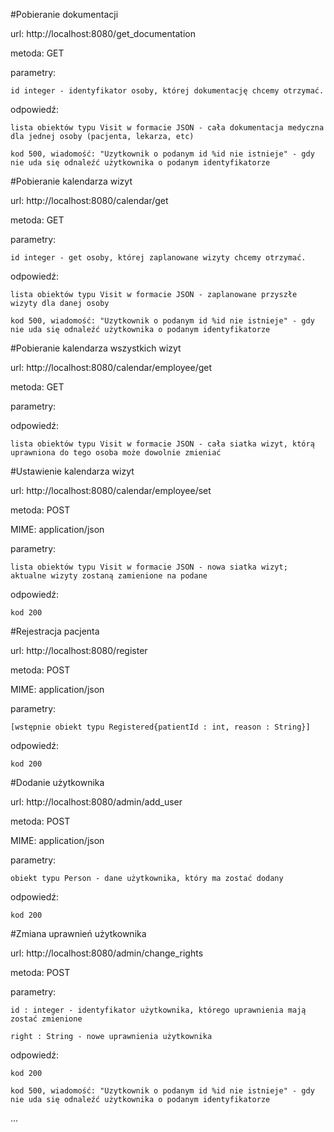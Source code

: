 #Pobieranie dokumentacji

url: http://localhost:8080/get_documentation

metoda: GET

parametry: 

	id integer - identyfikator osoby, której dokumentację chcemy otrzymać.
	
odpowiedź:

	lista obiektów typu Visit w formacie JSON - cała dokumentacja medyczna dla jednej osoby (pacjenta, lekarza, etc)
	
	kod 500, wiadomość: "Uzytkownik o podanym id %id nie istnieje" - gdy nie uda się odnaleźć użytkownika o podanym identyfikatorze
	

	
#Pobieranie kalendarza wizyt

url: http://localhost:8080/calendar/get

metoda: GET

parametry:

	id integer - get osoby, której zaplanowane wizyty chcemy otrzymać.
	
odpowiedź:

	lista obiektów typu Visit w formacie JSON - zaplanowane przyszłe wizyty dla danej osoby
	
	kod 500, wiadomość: "Uzytkownik o podanym id %id nie istnieje" - gdy nie uda się odnaleźć użytkownika o podanym identyfikatorze
	

	
#Pobieranie kalendarza wszystkich wizyt

url: http://localhost:8080/calendar/employee/get

metoda: GET

parametry:

odpowiedź:

	lista obiektów typu Visit w formacie JSON - cała siatka wizyt, którą uprawniona do tego osoba może dowolnie zmieniać
	
	
	
#Ustawienie kalendarza wizyt

url: http://localhost:8080/calendar/employee/set

metoda: POST

MIME: application/json

parametry:

	lista obiektów typu Visit w formacie JSON - nowa siatka wizyt; aktualne wizyty zostaną zamienione na podane
	
odpowiedź:

	kod 200
	

	
#Rejestracja pacjenta

url: http://localhost:8080/register

metoda: POST

MIME: application/json

parametry:

	[wstępnie obiekt typu Registered{patientId : int, reason : String}]
	
odpowiedź:

	kod 200
	
	

#Dodanie użytkownika

url: http://localhost:8080/admin/add_user

metoda: POST

MIME: application/json

parametry:

	obiekt typu Person - dane użytkownika, który ma zostać dodany
	
odpowiedź:

	kod 200
	
	
	
#Zmiana uprawnień użytkownika

url: http://localhost:8080/admin/change_rights

metoda: POST

parametry:

	id : integer - identyfikator użytkownika, którego uprawnienia mają zostać zmienione
	
	right : String - nowe uprawnienia użytkownika
	
odpowiedź:

	kod 200
	
	kod 500, wiadomość: "Uzytkownik o podanym id %id nie istnieje" - gdy nie uda się odnaleźć użytkownika o podanym identyfikatorze
	
	
...